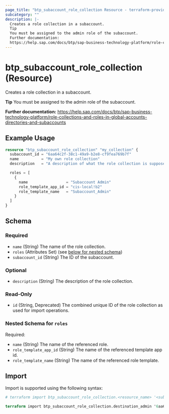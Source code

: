 ```yaml
---
page_title: "btp_subaccount_role_collection Resource - terraform-provider-btp"
subcategory: ""
description: |-
  Creates a role collection in a subaccount.
  Tip
  You must be assigned to the admin role of the subaccount.
  Further documentation:
  https://help.sap.com/docs/btp/sap-business-technology-platform/role-collections-and-roles-in-global-accounts-directories-and-subaccounts
---
```


# btp_subaccount_role_collection (Resource)

Creates a role collection in a subaccount.

__Tip__
You must be assigned to the admin role of the subaccount.		

__Further documentation:__
<https://help.sap.com/docs/btp/sap-business-technology-platform/role-collections-and-roles-in-global-accounts-directories-and-subaccounts>

## Example Usage

```terraform
resource "btp_subaccount_role_collection" "my_collection" {
  subaccount_id = "6aa64c2f-38c1-49a9-b2e8-cf9fea769b7f"
  name          = "My own role collection"
  description   = "A description of what the role collection is supposed to do."

  roles = [
    {
      name                 = "Subaccount Admin"
      role_template_app_id = "cis-local!b2"
      role_template_name   = "Subaccount_Admin"
    }
  ]
}
```

<!-- schema generated by tfplugindocs -->
## Schema

### Required

- `name` (String) The name of the role collection.
- `roles` (Attributes Set) (see [below for nested schema](#nestedatt--roles))
- `subaccount_id` (String) The ID of the subaccount.

### Optional

- `description` (String) The description of the role collection.

### Read-Only

- `id` (String, Deprecated) The combined unique ID of the role collection as used for import operations.

<a id="nestedatt--roles"></a>
### Nested Schema for `roles`

Required:

- `name` (String) The name of the referenced role.
- `role_template_app_id` (String) The name of the referenced template app id.
- `role_template_name` (String) The name of the referenced role template.

## Import

Import is supported using the following syntax:

```terraform
# terraform import btp_subaccount_role_collection.<resource_name> '<subaccount_id>,<name>'

terraform import btp_subaccount_role_collection.destination_admin '6aa64c2f-38c1-49a9-b2e8-cf9fea769b7f,Destination Administrator'
```
